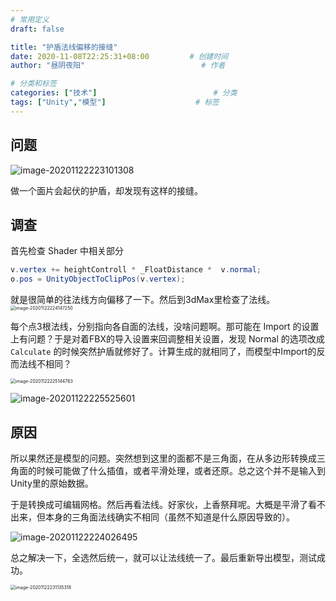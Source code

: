 ```yaml
---
# 常用定义
draft: false

title: "护盾法线偏移的接缝"
date: 2020-11-08T22:25:31+08:00			# 创建时间
author: "昼阴夜阳"             				# 作者

# 分类和标签
categories: ["技术"]		            		# 分类
tags: ["Unity","模型"]		    		# 标签
---
```


## 问题

![image-20201122223101308](https://gitee.com/GZ1A/image-hosting/raw/master/blog/2020/11/image-20201122223101308.png)

做一个面片会起伏的护盾，却发现有这样的接缝。

## 调查

首先检查 Shader 中相关部分

```c#
v.vertex += heightControll * _FloatDistance *  v.normal;
o.pos = UnityObjectToClipPos(v.vertex);
```

就是很简单的往法线方向偏移了一下。然后到3dMax里检查了法线。<img src="https://gitee.com/GZ1A/image-hosting/raw/master/blog/2020/11/image-20201122224147250.png" alt="image-20201122224147250" style="zoom:50%;" />

每个点3根法线，分别指向各自面的法线，没啥问题啊。那可能在 Import 的设置上有问题？于是对着FBX的导入设置来回调整相关设置，发现 Normal 的选项改成 `Calculate` 的时候突然护盾就修好了。计算生成的就相同了，而模型中Import的反而法线不相同？

<img src="https://gitee.com/GZ1A/image-hosting/raw/master/blog/2020/11/image-20201122225144763.png" alt="image-20201122225144763" style="zoom:50%;" />

![image-20201122225525601](https://gitee.com/GZ1A/image-hosting/raw/master/blog/2020/11/image-20201122225525601.png)

## 原因

所以果然还是模型的问题。突然想到这里的面都不是三角面，在从多边形转换成三角面的时候可能做了什么插值，或者平滑处理，或者还原。总之这个并不是输入到Unity里的原始数据。

于是转换成可编辑网格。然后再看法线。好家伙，上香祭拜呢。大概是平滑了看不出来，但本身的三角面法线确实不相同（虽然不知道是什么原因导致的）。

![image-20201122224026495](https://gitee.com/GZ1A/image-hosting/raw/master/blog/2020/11/image-20201122224026495.png)

总之解决一下，全选然后统一，就可以让法线统一了。最后重新导出模型，测试成功。

<img src="https://gitee.com/GZ1A/image-hosting/raw/master/blog/2020/11/image-20201122231135318.png" alt="image-20201122231135318" style="zoom:50%;" />